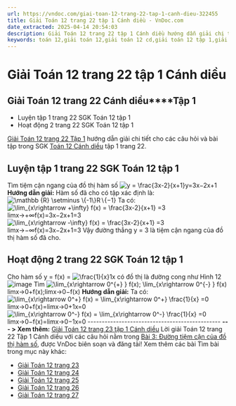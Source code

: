 ```yaml
---
url: https://vndoc.com/giai-toan-12-trang-22-tap-1-canh-dieu-322455
title: Giải Toán 12 trang 22 tập 1 Cánh diều - VnDoc.com
date_extracted: 2025-04-14 20:54:03
description: Giải Toán 12 trang 22 tập 1 Cánh diều hướng dẫn giải chi tiết các câu hỏi và bài tập trong SGK Toán 12 Cánh diều tập 1.
keywords: toán 12,giải toán 12,giải toán 12 cd,giải toán 12 tập 1,giải toán 12 Cánh diều,toán 12 Cánh diều tập 1,toán 12 Cánh diều,Toán 12 Cánh diều Bài 3,giải Toán 12 Cánh diều Bài 3,toán 12 cd bài 3,Toán 12 Cánh diều bài 3 Đường tiệm cận của đồ thị hàm số,Đường tiệm cận của đồ thị hàm số,giải toán 12 trang 22,giải toán 12 trang 23,giải toán 12 trang 24,giải toán 12 trang 25,giải toán 12 trang 26,giải toán 12 trang 27,toán 12 trang 22,Toán 12 cánh diều trang 22,giải Toán 12 cánh diều trang 22
---
```


# Giải Toán 12 trang 22 tập 1 Cánh diều
## **Giải Toán 12 trang 22 Cánh diều****Tập 1**
  * Luyện tập 1 trang 22 SGK Toán 12 tập 1
  * Hoạt động 2 trang 22 SGK Toán 12 tập 1

[Giải Toán 12 trang 22 Tập 1](<https://vndoc.com/giai-toan-12-trang-22-tap-1-canh-dieu-322455>) hướng dẫn giải chi tiết cho các câu hỏi và bài tập trong SGK [Toán 12 Cánh diều](<https://vndoc.com/toan-12-canh-dieu>) tập 1 trang 22.
## Luyện tập 1 trang 22 SGK Toán 12 tập 1
Tìm tiệm cận ngang của đồ thị hàm số ![y = \\frac{3x-2}{x+1}](https://i.vdoc.vn/data/image/blank.png)y=3x−2x+1
**Hướng dẫn giải:**
Hàm số đã cho có tập xác định là: ![\\mathbb {R} \\setminus  \\{-1\\}](https://i.vdoc.vn/data/image/blank.png)R∖\{−1\}
Ta có: ![\\lim_{x\\rightarrow +\\infty}  f\(x\) = \\frac{3x-2}{x+1}  =3](https://i.vdoc.vn/data/image/blank.png)limx→+∞f\(x\)=3x−2x+1=3
![\\lim_{x\\rightarrow -\\infty}  f\(x\) = \\frac{3x-2}{x+1}  =3](https://i.vdoc.vn/data/image/blank.png)limx→−∞f\(x\)=3x−2x+1=3
Vậy đường thẳng y = 3 là tiệm cận ngang của đồ thị hàm số đã cho.
## Hoạt động 2 trang 22 SGK Toán 12 tập 1
Cho hàm số y = f\(x\) = ![\\frac{1}{x}](https://i.vdoc.vn/data/image/blank.png)1x có đồ thị là đường cong như Hình 12
![image](https://i.vdoc.vn/data/image/2024/06/18/638543267484801037.png)
Tìm ![\\lim_{x\\rightarrow  0^{+} } f\(x\); \\lim_{x\\rightarrow  0^{-} } f\(x\)](https://i.vdoc.vn/data/image/blank.png)limx→0+f\(x\);limx→0−f\(x\)
**Hướng dẫn giải:**
Ta có: ![\\lim_{x\\rightarrow 0^+}  f\(x\) = \\lim_{x\\rightarrow 0^+} \\frac{1}{x} =0](https://i.vdoc.vn/data/image/blank.png)limx→0+f\(x\)=limx→0+1x=0
![\\lim_{x\\rightarrow 0^-}  f\(x\) = \\lim_{x\\rightarrow 0^-} \\frac{1}{x} =0](https://i.vdoc.vn/data/image/blank.png)limx→0−f\(x\)=limx→0−1x=0
\-----------------------------------------------
**\--- > Xem thêm:** [Giải Toán 12 trang 23 tập 1 Cánh diều](<https://vndoc.com/giai-toan-12-trang-23-tap-1-canh-dieu-322457>)
Lời giải Toán 12 trang 22 Tập 1 Cánh diều với các câu hỏi nằm trong [Bài 3: Đường tiệm cận của đồ thị hàm số](<https://vndoc.com/toan-12-canh-dieu-bai-3-duong-tiem-can-cua-do-thi-ham-so-320563>), được VnDoc biên soạn và đăng tải\!
Xem thêm các bài Tìm bài trong mục này khác:
  * [Giải Toán 12 trang 23](</giai-toan-12-trang-23-tap-1-canh-dieu-322457>)
  * [Giải Toán 12 trang 24](</giai-toan-12-trang-24-tap-1-canh-dieu-322460>)
  * [Giải Toán 12 trang 25](</giai-toan-12-trang-25-tap-1-canh-dieu-322462>)
  * [Giải Toán 12 trang 26](</giai-toan-12-trang-26-tap-1-canh-dieu-322463>)
  * [Giải Toán 12 trang 27](</giai-toan-12-trang-27-tap-1-canh-dieu-322465>)

